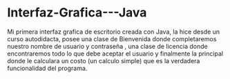 # Interfaz-Grafica---Java

Mi primera interfaz grafica de escritorio creada con Java, la hice desde un curso autodidacta, posee una clase de Bienvenida donde completaremos nuestro nombre de usuario y contraseña , una clase de licencia donde encontraremos todo lo que debe aceptar el usuario y finalmente la principal donde le calculara un costo (un calculo simple) que es la verdadera funcionalidad del programa.
